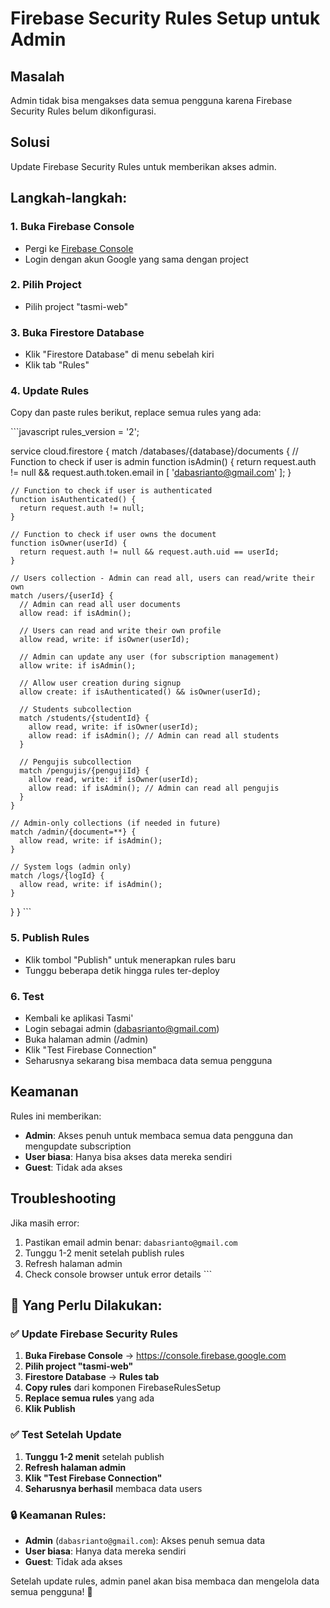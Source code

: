 # Firebase Security Rules Setup untuk Admin

## Masalah
Admin tidak bisa mengakses data semua pengguna karena Firebase Security Rules belum dikonfigurasi.

## Solusi
Update Firebase Security Rules untuk memberikan akses admin.

## Langkah-langkah:

### 1. Buka Firebase Console
- Pergi ke [Firebase Console](https://console.firebase.google.com)
- Login dengan akun Google yang sama dengan project

### 2. Pilih Project
- Pilih project "tasmi-web"

### 3. Buka Firestore Database
- Klik "Firestore Database" di menu sebelah kiri
- Klik tab "Rules"

### 4. Update Rules
Copy dan paste rules berikut, replace semua rules yang ada:

\`\`\`javascript
rules_version = '2';

service cloud.firestore {
  match /databases/{database}/documents {
    // Function to check if user is admin
    function isAdmin() {
      return request.auth != null && request.auth.token.email in [
        'dabasrianto@gmail.com'
      ];
    }
    
    // Function to check if user is authenticated
    function isAuthenticated() {
      return request.auth != null;
    }
    
    // Function to check if user owns the document
    function isOwner(userId) {
      return request.auth != null && request.auth.uid == userId;
    }
    
    // Users collection - Admin can read all, users can read/write their own
    match /users/{userId} {
      // Admin can read all user documents
      allow read: if isAdmin();
      
      // Users can read and write their own profile
      allow read, write: if isOwner(userId);
      
      // Admin can update any user (for subscription management)
      allow write: if isAdmin();
      
      // Allow user creation during signup
      allow create: if isAuthenticated() && isOwner(userId);
      
      // Students subcollection
      match /students/{studentId} {
        allow read, write: if isOwner(userId);
        allow read: if isAdmin(); // Admin can read all students
      }
      
      // Pengujis subcollection  
      match /pengujis/{pengujiId} {
        allow read, write: if isOwner(userId);
        allow read: if isAdmin(); // Admin can read all pengujis
      }
    }
    
    // Admin-only collections (if needed in future)
    match /admin/{document=**} {
      allow read, write: if isAdmin();
    }
    
    // System logs (admin only)
    match /logs/{logId} {
      allow read, write: if isAdmin();
    }
  }
}
\`\`\`

### 5. Publish Rules
- Klik tombol "Publish" untuk menerapkan rules baru
- Tunggu beberapa detik hingga rules ter-deploy

### 6. Test
- Kembali ke aplikasi Tasmi'
- Login sebagai admin (dabasrianto@gmail.com)
- Buka halaman admin (/admin)
- Klik "Test Firebase Connection"
- Seharusnya sekarang bisa membaca data semua pengguna

## Keamanan
Rules ini memberikan:
- **Admin**: Akses penuh untuk membaca semua data pengguna dan mengupdate subscription
- **User biasa**: Hanya bisa akses data mereka sendiri
- **Guest**: Tidak ada akses

## Troubleshooting
Jika masih error:
1. Pastikan email admin benar: `dabasrianto@gmail.com`
2. Tunggu 1-2 menit setelah publish rules
3. Refresh halaman admin
4. Check console browser untuk error details
\`\`\`

## 🔧 **Yang Perlu Dilakukan:**

### ✅ **Update Firebase Security Rules**
1. **Buka Firebase Console** → https://console.firebase.google.com
2. **Pilih project "tasmi-web"**
3. **Firestore Database** → **Rules tab**
4. **Copy rules** dari komponen FirebaseRulesSetup
5. **Replace semua rules** yang ada
6. **Klik Publish**

### ✅ **Test Setelah Update**
1. **Tunggu 1-2 menit** setelah publish
2. **Refresh halaman admin**
3. **Klik "Test Firebase Connection"**
4. **Seharusnya berhasil** membaca data users

### 🔒 **Keamanan Rules:**
- **Admin** (`dabasrianto@gmail.com`): Akses penuh semua data
- **User biasa**: Hanya data mereka sendiri
- **Guest**: Tidak ada akses

Setelah update rules, admin panel akan bisa membaca dan mengelola data semua pengguna! 🚀
